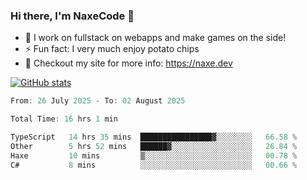 ### Hi there, I'm NaxeCode 👋
- 🔭 I work on fullstack on webapps and make games on the side!
- ⚡ Fun fact: I very much enjoy potato chips
- 🔋 Checkout my site for more info: https://naxe.dev

[![GitHub stats](https://github-readme-stats.vercel.app/api?username=naxecode&theme=onedark)](https://naxe.dev)

<!--START_SECTION:waka-->

```csharp
From: 26 July 2025 - To: 02 August 2025

Total Time: 16 hrs 1 min

TypeScript   14 hrs 35 mins  ████████████████▓░░░░░░░░   66.58 %
Other        5 hrs 52 mins   ██████▓░░░░░░░░░░░░░░░░░░   26.84 %
Haxe         10 mins         ▒░░░░░░░░░░░░░░░░░░░░░░░░   00.78 %
C#           8 mins          ░░░░░░░░░░░░░░░░░░░░░░░░░   00.66 %
```

<!--END_SECTION:waka-->



<!--
**NaxeCode/NaxeCode** is a ✨ _special_ ✨ repository because its `README.md` (this file) appears on your GitHub profile.

Here are some ideas to get you started:

- 🔭 I’m currently working on Web apps for indie games!
- 🌱 I’m currently mastering C#
- 👯 I’m looking to collaborate on ...
- 🤔 I’m looking for help with ...
- 💬 Ask me about ...
- 📫 How to reach me: ...
- 😄 Pronouns: ...
- ⚡ Fun fact: I love chips
-->
